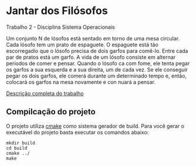 # Jantar dos Filósofos
Trabalho 2 - Disciplina Sistema Operacionais

Um conjunto N de  lósofos está sentado em torno de uma mesa circular. Cada  lósofo tem um prato de espaguete. O espaguete está tão escorregadio que o  lósofo precisa de dois garfos para comê-lo. Entre cada par de pratos está um garfo. A vida de um  lósofo consiste em alternar períodos de comer e pensar. Quando o  lósofo  ca com fome, ele tenta pegar os garfos a sua esquerda e a sua direita, um de cada vez. Se ele conseguir pegar os dois garfos, ele comerá durante um determinado tempo e, então, colocará os garfos na mesa novamente e con nuará a pensar.

[Descrição completa do trabalho](docs/Descricao_Projeto_2.pdf)

## Compilcação do projeto

O projeto utiliza [cmake](https://cmake.org) como sistema gerador de build. Para você gerar o executável do projeto basta executar os comandos abaixo:
 
```
mkdir build
cd build
cmake ../
make
```
